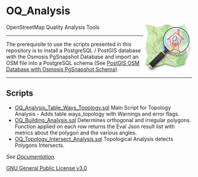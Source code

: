 # OQ_Analysis
OpenStreetMap Quality Analysis Tools 
<img align="right" width="132" height="132" src="img/OQi_132.png">

------------------------------------------------------------------------------------------------

The prerequisite to use the scripts presented in this repository is to install a PostgreSQL / PostGIS database with the Osmosis PgSnapshot Database and import an OSM file into a PostgreSQL schema (See [PostGIS OSM Database with Osmosis PgSnapshot Schema](docum/PostGIS%20OSM%20Database%20with%20Osmosis%20PgSnapshot%20Schema.md)).

------------------------------------------------------------------------------------------------


## Scripts 

- [OQ_Analysis_Table_Ways_Topology.sql](script/OQ_Analysis_Table_Ways_Topology.sql) Main Script for Topology Analysis - Adds table ways_topology with Warnings and error flags.
- [OQ_Building_Analysis.sql](script/OQ_Building_Analysis.sql)
 Determines orthogonal and irregular polygons. Function applied on each row returns the Eval Json result list with metrics about the polygon and the various angles.
- [OQ_Topology_Intersect_Analysis.sql](script/OQ_Topology_Intersect_Analysis.sql) Topological Analysis detects Polygons Intersects.

*See [Documentation](docum/OQ_Building_Analysis%20-%20Buildings%20Topological%20evaluation%20and%20Form%20analysis.md).*


[GNU General Public License v3.0](LICENSE)

